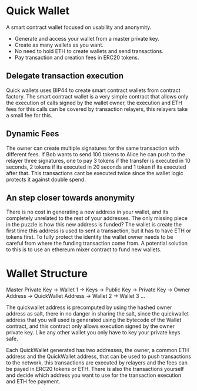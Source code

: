 # Quick Wallet

A smart contract wallet focused on usability and anonymity.

- Generate and access your wallet from a master private key.
- Create as many wallets as you want.
- No need to hold ETH to create wallets and send transactions.
- Pay transaction and creation fees in ERC20 tokens.

## Delegate transaction execution
Quick wallets uses BIP44 to create smart contract wallets from contract factory. The smart contract wallet is a very simple contract that allows only the execution of calls signed by the wallet owner, the execution and ETH fees for this calls can be covered by transaction relayers, this relayers take a small fee for this.

## Dynamic Fees
The owner can create multiple signatures for the same transaction with different fees. If Bob wants to send 100 tokens to Alice he can push to the relayer three signatures, one to pay 3 tokens if the transfer is executed in 10 seconds, 2 tokens if its executed in 20 seconds and 1 token if its executed after that. This transactions cant be executed twice since the wallet logic protects it against double spend.

## An step closer towards anonymity
There is no cost in generating a new address in your wallet, and its completely unrelated to the rest of your addresses. The only missing piece in the puzzle is how this new address is funded? The wallet is create the first time this address is used to sent a transaction, but it has to have ETH or tokens first. To fully protect the identity the wallet owner needs to be careful from where the funding transaction come from.
A potential solution to this is to use an ethereum mixer contract to fund new wallets.

# Wallet Structure

Master Private Key
  -> Wallet 1
    -> Keys
      -> Public Key
      -> Private Key
    -> Owner Address
    -> QuickWallet Address
  -> Wallet 2
  -> Wallet 3
  ...

The quickwallet address is precomputed by using the hashed owner address as salt, there in no danger in sharing the salt, since the quickwallet address that you will used is generated using the bytecode of the Wallet contract, and this contract only allows execution signed by the owner private key. Like any other wallet you only have to key your private keys safe.

Each QuickWallet generated has two addresses, the owner, a common ETH address and the QuickWallet address, that can be used to push transactions to the network, this transactions are executed by relayers and the fees can be payed in ERC20 tokens or ETH. There is also the transactions yourself and decide which address you want to use for the transaction execution and ETH fee payment.
